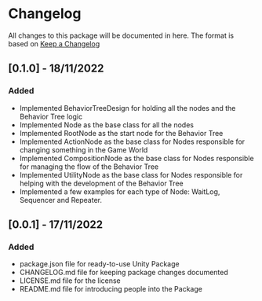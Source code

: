 # Changelog

All changes to this package will be documented in here. The format is based on [Keep a Changelog](http://keepachangelog.com/en/1.0.0/)

## [0.1.0] - 18/11/2022

### Added

- Implemented BehaviorTreeDesign for holding all the nodes and the Behavior Tree logic
- Implemented Node as the base class for all the nodes
- Implemented RootNode as the start node for the Behavior Tree
- Implemented ActionNode as the base class for Nodes responsible for changing something in the Game World
- Implemented CompositionNode as the base class for Nodes responsible for managing the flow of the Behavior Tree
- Implemented UtilityNode as the base class for Nodes responsible for helping with the development of the Behavior Tree
- Implemented a few examples for each type of Node: WaitLog, Sequencer and Repeater.

## [0.0.1] - 17/11/2022

### Added

- package.json file for ready-to-use Unity Package
- CHANGELOG.md file for keeping package changes documented
- LICENSE.md file for the license
- README.md file for introducing people into the Package